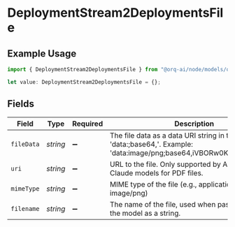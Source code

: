 # DeploymentStream2DeploymentsFile

## Example Usage

```typescript
import { DeploymentStream2DeploymentsFile } from "@orq-ai/node/models/operations";

let value: DeploymentStream2DeploymentsFile = {};
```

## Fields

| Field                                                                                                                                                   | Type                                                                                                                                                    | Required                                                                                                                                                | Description                                                                                                                                             |
| ------------------------------------------------------------------------------------------------------------------------------------------------------- | ------------------------------------------------------------------------------------------------------------------------------------------------------- | ------------------------------------------------------------------------------------------------------------------------------------------------------- | ------------------------------------------------------------------------------------------------------------------------------------------------------- |
| `fileData`                                                                                                                                              | *string*                                                                                                                                                | :heavy_minus_sign:                                                                                                                                      | The file data as a data URI string in the format 'data:<mime-type>;base64,<base64-encoded-data>'. Example: 'data:image/png;base64,iVBORw0KGgoAAAANS...' |
| `uri`                                                                                                                                                   | *string*                                                                                                                                                | :heavy_minus_sign:                                                                                                                                      | URL to the file. Only supported by Anthropic Claude models for PDF files.                                                                               |
| `mimeType`                                                                                                                                              | *string*                                                                                                                                                | :heavy_minus_sign:                                                                                                                                      | MIME type of the file (e.g., application/pdf, image/png)                                                                                                |
| `filename`                                                                                                                                              | *string*                                                                                                                                                | :heavy_minus_sign:                                                                                                                                      | The name of the file, used when passing the file to the model as a string.                                                                              |